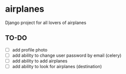 # airplanes
Django project for all lovers of airplanes

## TO-DO
- [ ] add profile photo
- [ ] add ability to change user password by email (celery)
- [ ] add ability to add airplanes
- [ ] add ability to look for airplanes (destination)